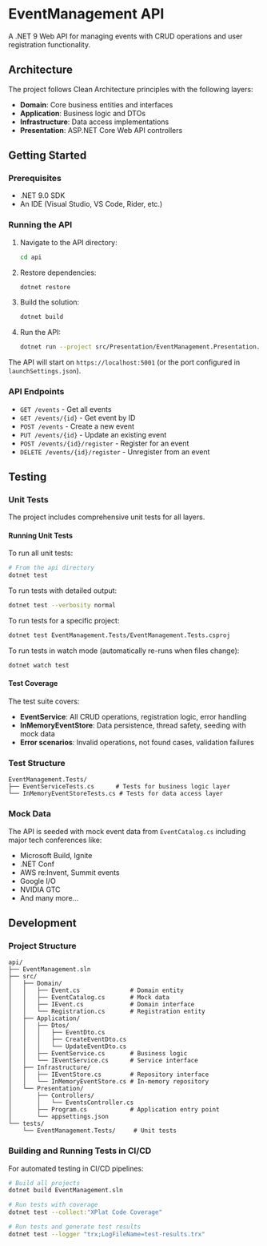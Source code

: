 # EventManagement API

A .NET 9 Web API for managing events with CRUD operations and user registration functionality.

## Architecture

The project follows Clean Architecture principles with the following layers:

- **Domain**: Core business entities and interfaces
- **Application**: Business logic and DTOs
- **Infrastructure**: Data access implementations
- **Presentation**: ASP.NET Core Web API controllers

## Getting Started

### Prerequisites

- .NET 9.0 SDK
- An IDE (Visual Studio, VS Code, Rider, etc.)

### Running the API

1. Navigate to the API directory:
   ```bash
   cd api
   ```

2. Restore dependencies:
   ```bash
   dotnet restore
   ```

3. Build the solution:
   ```bash
   dotnet build
   ```

4. Run the API:
   ```bash
   dotnet run --project src/Presentation/EventManagement.Presentation.csproj
   ```

The API will start on `https://localhost:5001` (or the port configured in `launchSettings.json`).

### API Endpoints

- `GET /events` - Get all events
- `GET /events/{id}` - Get event by ID
- `POST /events` - Create a new event
- `PUT /events/{id}` - Update an existing event
- `POST /events/{id}/register` - Register for an event
- `DELETE /events/{id}/register` - Unregister from an event

## Testing

### Unit Tests

The project includes comprehensive unit tests for all layers.

#### Running Unit Tests

To run all unit tests:

```bash
# From the api directory
dotnet test
```

To run tests with detailed output:

```bash
dotnet test --verbosity normal
```

To run tests for a specific project:

```bash
dotnet test EventManagement.Tests/EventManagement.Tests.csproj
```

To run tests in watch mode (automatically re-runs when files change):

```bash
dotnet watch test
```

#### Test Coverage

The test suite covers:

- **EventService**: All CRUD operations, registration logic, error handling
- **InMemoryEventStore**: Data persistence, thread safety, seeding with mock data
- **Error scenarios**: Invalid operations, not found cases, validation failures

### Test Structure

```
EventManagement.Tests/
├── EventServiceTests.cs      # Tests for business logic layer
└── InMemoryEventStoreTests.cs # Tests for data access layer
```

### Mock Data

The API is seeded with mock event data from `EventCatalog.cs` including major tech conferences like:

- Microsoft Build, Ignite
- .NET Conf
- AWS re:Invent, Summit events
- Google I/O
- NVIDIA GTC
- And many more...

## Development

### Project Structure

```
api/
├── EventManagement.sln
├── src/
│   ├── Domain/
│   │   ├── Event.cs              # Domain entity
│   │   ├── EventCatalog.cs       # Mock data
│   │   ├── IEvent.cs             # Domain interface
│   │   └── Registration.cs       # Registration entity
│   ├── Application/
│   │   ├── Dtos/
│   │   │   ├── EventDto.cs
│   │   │   ├── CreateEventDto.cs
│   │   │   └── UpdateEventDto.cs
│   │   ├── EventService.cs       # Business logic
│   │   └── IEventService.cs      # Service interface
│   ├── Infrastructure/
│   │   ├── IEventStore.cs        # Repository interface
│   │   └── InMemoryEventStore.cs # In-memory repository
│   └── Presentation/
│       ├── Controllers/
│       │   └── EventsController.cs
│       ├── Program.cs            # Application entry point
│       └── appsettings.json
└── tests/
    └── EventManagement.Tests/     # Unit tests
```

### Building and Running Tests in CI/CD

For automated testing in CI/CD pipelines:

```bash
# Build all projects
dotnet build EventManagement.sln

# Run tests with coverage
dotnet test --collect:"XPlat Code Coverage"

# Run tests and generate test results
dotnet test --logger "trx;LogFileName=test-results.trx"
```
